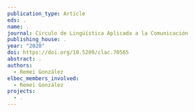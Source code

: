 ```yaml
---
publication_type: Article
eds: .
name: .
journal: Círculo de Lingüística Aplicada a la Comunicación
publishing_house: .
year: "2020"
doi: https://doi.org/10.5209/clac.70565
abstract: .
authors:
  - Remei González
elbec_members_involved:
  - Remei González
projects:
  - .
---
```


